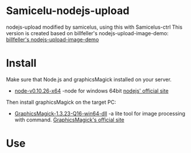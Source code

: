 # Samicelu-nodejs-upload
nodejs-upload modified by samicelus, using this with Samicelus-ctrl
This version is created based on billfeller's nodejs-upload-image-demo:
[billfeller's nodejs-upload-image-demo](https://github.com/billfeller/nodejs-upload-image-demo.git)

Install
================

Make sure that Node.js and graphicsMagick installed on your server.
* [node-v0.10.26-x64](http://pan.baidu.com/s/1i3JbpIl) -node for windows 64bit
[nodejs' official site](https://nodejs.org/en/)

Then install graphicsMagick on the target PC:
* [GraphicsMagick-1.3.23-Q16-win64-dll](http://pan.baidu.com/s/1mgxq2da) -a lite tool for image processing with command.
[GraphicsMagick's official site](http://www.graphicsmagick.org/)

Use
================
